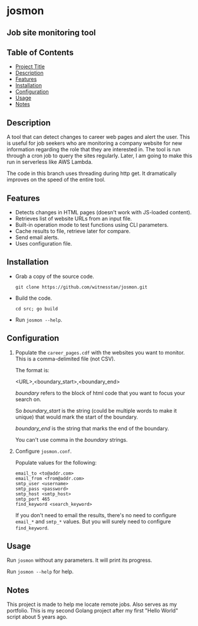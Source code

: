 # josmon
Job site monitoring tool
---
## Table of Contents

- [Project Title](#project-title)
- [Description](#description)
- [Features](#features)
- [Installation](#installation)
- [Configuration](#configuration)
- [Usage](#usage)
- [Notes](#notes)

## Description
A tool that can detect changes to career web pages and alert the user. This is useful for job seekers who are monitoring a company website for new information regarding the role that they are interested in. The tool is run through a cron job to query the sites regularly. Later, I am going to make this run in serverless like AWS Lambda.

The code in this branch uses threading during http get. It dramatically improves on the speed of the entire tool.

## Features
- Detects changes in HTML pages (doesn't work with JS-loaded content).
- Retrieves list of website URLs from an input file.
- Built-in operation mode to test functions using CLI parameters.
- Cache results to file, retrieve later for compare.
- Send email alerts.
- Uses configuration file.

## Installation
- Grab a copy of the source code.

  `git clone https://github.com/witnesstan/josmon.git`
- Build the code.

  `cd src; go build`
- Run `josmon --help`.

## Configuration
1. Populate the `career_pages.cdf` with the websites you want to monitor. This is a comma-delimited file (not CSV).

   The format is:
   
   &lt;URL&gt;,&lt;boundary_start&gt;,&lt;boundary_end&gt;

   *boundary* refers to the block of html code that you want to focus your search on.
   
   So *boundary_start* is the string (could be multiple words to make it unique) that would mark the start of the boundary.
   
   *boundary_end* is the string that marks the end of the boundary.

   You can't use comma in the *boundary* strings.
3. Configure `josmon.conf`.

   Populate values for the following:
   ```
   email_to <to@addr.com>
   email_from <from@addr.com>
   smtp_user <username>
   smtp_pass <password>
   smtp_host <smtp_host>
   smtp_port 465
   find_keyword <search_keyword>
   ```

   If you don't need to email the results, there's no need to configure `email_*` and `smtp_*` values. But you will surely need to configure `find_keyword`.
## Usage
Run `josmon` without any parameters. It will print its progress.

Run `josmon --help` for help.

## Notes
This project is made to help me locate remote jobs. Also serves as my portfolio. This is my second Golang project after my first "Hello World" script about 5 years ago.
